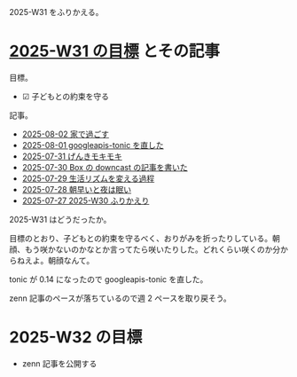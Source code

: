2025-W31 をふりかえる。

# [2025-W31 の目標][2025-07-27] とその記事

目標。

- ☑ 子どもとの約束を守る

記事。

- [2025-08-02 家で過ごす][2025-08-02]
- [2025-08-01 googleapis-tonic を直した][2025-08-01]
- [2025-07-31 げんきモキモキ][2025-07-31]
- [2025-07-30 Box<dyn Error> の downcast の記事を書いた][2025-07-30]
- [2025-07-29 生活リズムを変える過程][2025-07-29]
- [2025-07-28 朝早いと夜は眠い][2025-07-28]
- [2025-07-27 2025-W30 ふりかえり][2025-07-27]

2025-W31 はどうだったか。

目標のとおり、子どもとの約束を守るべく、おりがみを折ったりしている。朝顔、もう咲かないのかなとか言ってたら咲いたりした。どれくらい咲くのか分からねえよ。朝顔なんて。

tonic が 0.14 になったので googleapis-tonic を直した。

zenn 記事のペースが落ちているので週 2 ペースを取り戻そう。

# 2025-W32 の目標

- zenn 記事を公開する

[2025-07-27]: https://blog.bouzuya.net/2025/07/27/
[2025-07-28]: https://blog.bouzuya.net/2025/07/28/
[2025-07-29]: https://blog.bouzuya.net/2025/07/29/
[2025-07-30]: https://blog.bouzuya.net/2025/07/30/
[2025-07-31]: https://blog.bouzuya.net/2025/07/31/
[2025-08-01]: https://blog.bouzuya.net/2025/08/01/
[2025-08-02]: https://blog.bouzuya.net/2025/08/02/
